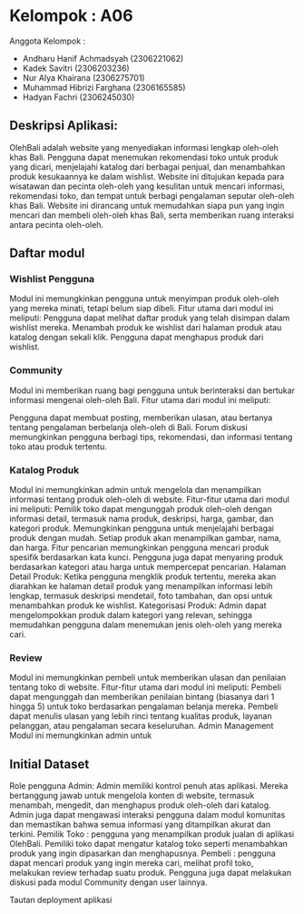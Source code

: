 # Kelompok : A06

Anggota Kelompok :

- Andharu Hanif Achmadsyah (2306221062)
- Kadek Savitri (2306203236)
- Nur Alya Khairana (2306275701)
- Muhammad Hibrizi Farghana (2306165585)
- Hadyan Fachri (2306245030)

## Deskripsi Aplikasi:

OlehBali adalah website yang menyediakan informasi lengkap oleh-oleh khas Bali. Pengguna dapat menemukan rekomendasi toko untuk produk yang dicari, menjelajahi katalog dari berbagai penjual, dan menambahkan produk kesukaannya ke dalam wishlist. Website ini ditujukan kepada para wisatawan dan pecinta oleh-oleh yang kesulitan untuk mencari informasi, rekomendasi toko, dan tempat untuk berbagi pengalaman seputar oleh-oleh khas Bali. Website ini dirancang untuk memudahkan siapa pun yang ingin mencari dan membeli oleh-oleh khas Bali, serta memberikan ruang interaksi antara pecinta oleh-oleh.

## Daftar modul

### Wishlist Pengguna

Modul ini memungkinkan pengguna untuk menyimpan produk oleh-oleh yang mereka minati, tetapi belum siap dibeli. Fitur utama dari modul ini meliputi:
Pengguna dapat melihat daftar produk yang telah disimpan dalam wishlist mereka.
Menambah produk ke wishlist dari halaman produk atau katalog dengan sekali klik.
Pengguna dapat menghapus produk dari wishlist.

### Community

Modul ini memberikan ruang bagi pengguna untuk berinteraksi dan bertukar informasi mengenai oleh-oleh Bali. Fitur utama dari modul ini meliputi:

Pengguna dapat membuat posting, memberikan ulasan, atau bertanya tentang pengalaman berbelanja oleh-oleh di Bali.
Forum diskusi memungkinkan pengguna berbagi tips, rekomendasi, dan informasi tentang toko atau produk tertentu.

### Katalog Produk

Modul ini memungkinkan admin untuk mengelola dan menampilkan informasi tentang produk oleh-oleh di website. Fitur-fitur utama dari modul ini meliputi:
Pemilik toko dapat mengunggah produk oleh-oleh dengan informasi detail, termasuk nama produk, deskripsi, harga, gambar, dan kategori produk.
Memungkinkan pengguna untuk menjelajahi berbagai produk dengan mudah. Setiap produk akan menampilkan gambar, nama, dan harga.
Fitur pencarian memungkinkan pengguna mencari produk spesifik berdasarkan kata kunci. Pengguna juga dapat menyaring produk berdasarkan kategori atau harga untuk mempercepat pencarian.
Halaman Detail Produk: Ketika pengguna mengklik produk tertentu, mereka akan diarahkan ke halaman detail produk yang menampilkan informasi lebih lengkap, termasuk deskripsi mendetail, foto tambahan, dan opsi untuk menambahkan produk ke wishlist.
Kategorisasi Produk: Admin dapat mengelompokkan produk dalam kategori yang relevan, sehingga memudahkan pengguna dalam menemukan jenis oleh-oleh yang mereka cari.

### Review

Modul ini memungkinkan pembeli untuk memberikan ulasan dan penilaian tentang toko di website. Fitur-fitur utama dari modul ini meliputi:
Pembeli dapat mengunggah dan memberikan penilaian bintang (biasanya dari 1 hingga 5) untuk toko berdasarkan pengalaman belanja mereka.
Pembeli dapat menulis ulasan yang lebih rinci tentang kualitas produk, layanan pelanggan, atau pengalaman secara keseluruhan.
Admin Management
Modul ini memungkinkan admin untuk

## Initial Dataset

Role pengguna
Admin: Admin memiliki kontrol penuh atas aplikasi. Mereka bertanggung jawab untuk mengelola konten di website, termasuk menambah, mengedit, dan menghapus produk oleh-oleh dari katalog. Admin juga dapat mengawasi interaksi pengguna dalam modul komunitas dan memastikan bahwa semua informasi yang ditampilkan akurat dan terkini.
Pemilik Toko : pengguna yang menampilkan produk jualan di aplikasi OlehBali. Pemiliki toko dapat mengatur katalog toko seperti menambahkan produk yang ingin dipasarkan dan menghapusnya.
Pembeli : pengguna dapat mencari produk yang ingin mereka cari, melihat profil toko, melakukan review terhadap suatu produk. Pengguna juga dapat melakukan diskusi pada modul Community dengan user lainnya.

Tautan deployment aplikasi
